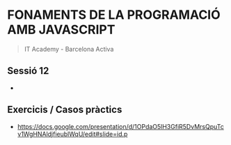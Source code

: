 # FONAMENTS DE LA PROGRAMACIÓ AMB JAVASCRIPT

> IT Academy - Barcelona Activa

## Sessió 12

- 

## Exercicis / Casos pràctics

- https://docs.google.com/presentation/d/1OPdaO5lH3GfiR5DvMrsQpuTcv1WgHNAldjfieublWqU/edit#slide=id.p
